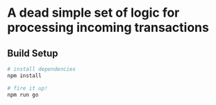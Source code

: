 # A dead simple set of logic for processing incoming transactions

## Build Setup

``` bash
# install dependencies
npm install

# fire it up!
npm run go
```
